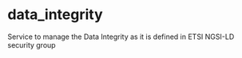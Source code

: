 # data_integrity
Service to manage the Data Integrity as it is defined in ETSI NGSI-LD security group
